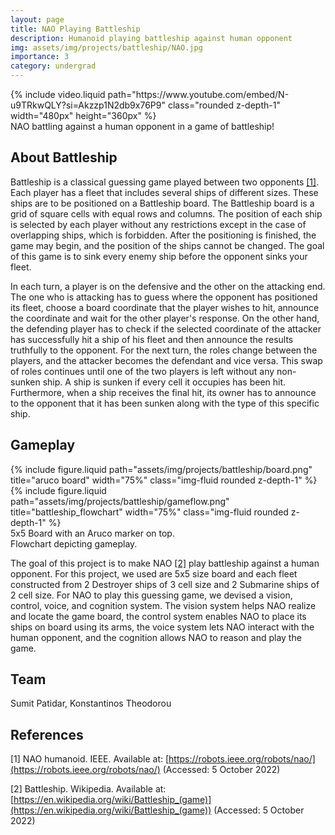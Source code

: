 ```yaml
---
layout: page
title: NAO Playing Battleship
description: Humanoid playing battleship against human opponent
img: assets/img/projects/battleship/NAO.jpg
importance: 3
category: undergrad
---
```

<div class="row justify-content-sm-center">
{% include video.liquid path="https://www.youtube.com/embed/N-u9TRkwQLY?si=Akzzp1N2db9x76P9" class="rounded z-depth-1" width="480px" height="360px" %}
</div>
<div class="caption">
    NAO battling against a human opponent in a game of battleship!
</div>

## About Battleship

Battleship is a classical guessing game played between two opponents [[1]](#1). Each player has
a fleet that includes several ships of different sizes. These ships are to be
positioned on a Battleship board. The Battleship board is a grid of square cells
with equal rows and columns. The position of each ship is selected by each
player without any restrictions except in the case of overlapping ships, which
is forbidden. After the positioning is finished, the game may begin, and the
position of the ships cannot be changed. The goal of this game is to sink every
enemy ship before the opponent sinks your fleet.

In each turn, a player is on the defensive and the other on the attacking end.
The one who is attacking has to guess where the opponent has positioned its
fleet, choose a board coordinate that the player wishes to hit, announce the
coordinate and wait for the other player's response. On the other hand, the
defending player has to check if the selected coordinate of the attacker has
successfully hit a ship of his fleet and then announce the results truthfully to
the opponent. For the next turn, the roles change between the players, and the
attacker becomes the defendant and vice versa. This swap of roles continues
until one of the two players is left without any non-sunken ship. A ship is
sunken if every cell it occupies has been hit. Furthermore, when a ship receives
the final hit, its owner has to announce to the opponent that it has been sunken
along with the type of this specific ship.

## Gameplay

<div class="row justify-content-md-center">
    <div class="col-sm-5">
        {% include figure.liquid path="assets/img/projects/battleship/board.png" title="aruco board" width="75%" class="img-fluid rounded z-depth-1" %}
    </div>
    <div class="col-sm-7">
        {% include figure.liquid path="assets/img/projects/battleship/gameflow.png" title="battleship_flowchart" width="75%" class="img-fluid rounded z-depth-1" %}
    </div>
    <div class="caption col-sm-4">
       5x5 Board with an Aruco marker on top.
    </div>
    <div class="caption col-sm-7">
       Flowchart depicting gameplay.
    </div>
</div>

The goal of this project is to make NAO [[2]](#2) play battleship against a human opponent. For this project, we used are 5x5 size board and each fleet constructed from 2 Destroyer ships of 3 cell size and 2 Submarine ships of 2 cell size. For NAO to play this guessing game, we devised a vision, control, voice, and cognition system. The vision system helps NAO realize and locate the game board, the control system enables NAO to place its ships on board using its arms, the voice system lets NAO interact with the human opponent, and the cognition allows NAO to reason and play the game.

## Team
Sumit Patidar, Konstantinos Theodorou

## References
<a id="1">[1]</a>
NAO humanoid. IEEE. Available at:
[https://robots.ieee.org/robots/nao/](https://robots.ieee.org/robots/nao/)
(Accessed: 5 October 2022)

<a id="2">[2]</a>
Battleship. Wikipedia. Available at:
[https://en.wikipedia.org/wiki/Battleship_(game)](https://en.wikipedia.org/wiki/Battleship_(game))
(Accessed: 5 October 2022)
